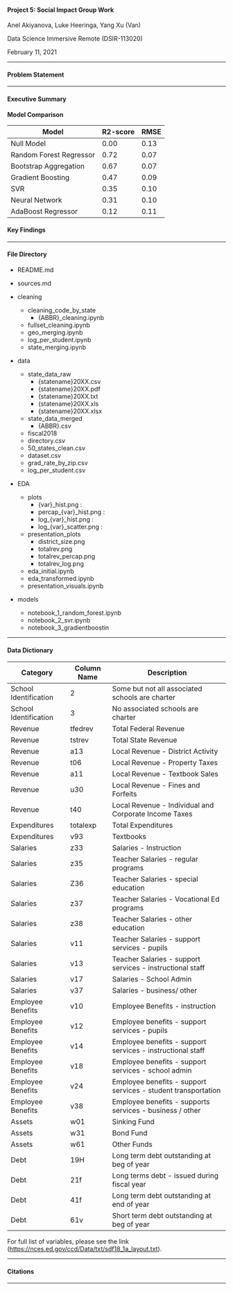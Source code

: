 #### Project 5: Social Impact Group Work
Anel Akiyanova, Luke Heeringa, Yang Xu (Van)

Data Science Immersive Remote (DSIR-113020)

February 11, 2021

---

#### Problem Statement

---

#### Executive Summary



**Model Comparison**

| Model | R2-score | RMSE |
| ------|----------|------|
| Null Model | 0.00 | 0.13 |
| Random Forest Regressor | 0.72 | 0.07 |
| Bootstrap Aggregation | 0.67 | 0.07 |
| Gradient Boosting | 0.47 | 0.09 |
| SVR | 0.35 | 0.10 |
| Neural Network | 0.31 | 0.10 |
| AdaBoost Regressor | 0.12 | 0.11 |


#### Key Findings

---

#### File Directory

- README.md 

- sources.md

- cleaning
    - cleaning_code_by_state
        - {ABBR}_cleaning.ipynb 
    - fullset_cleaning.ipynb
    - geo_merging.ipynb
    - log_per_student.ipynb
    - state_merging.ipynb

- data
    - state_data_raw
        - {statename}20XX.csv
        - {statename}20XX.pdf
        - {statename}20XX.txt
        - {statename}20XX.xls
        - {statename}20XX.xlsx
    - state_data_merged
        - {ABBR}.csv
    - fiscal2018
    - directory.csv
    - 50_states_clean.csv
    - dataset.csv
    - grad_rate_by_zip.csv
    - log_per_student.csv

- EDA
    - plots
        - {var}_hist.png : 
        - percap_{var}_hist.png :
        - log_{var}_hist.png :
        - log_{var}_scatter.png :
    - presentation_plots
        - district_size.png
        - totalrev.png
        - totalrev_percap.png
        - totalrev_log.png
    - eda_initial.ipynb
    - eda_transformed.ipynb
    - presentation_visuals.ipynb

- models
    - notebook_1_random_forest.ipynb
    - notebook_2_svr.ipynb
    - notebook_3_gradientboostin
---

#### Data Dictionary

| Category | Column Name | Description |
| ---------|-------------|-------------|
| School Identification | 2 | Some but not all associated schools are charter |
| School Identification | 3 | No associated schools are charter |
| Revenue | tfedrev | Total Federal Revenue |
| Revenue | tstrev | Total State Revenue |
| Revenue | a13 | Local Revenue - District Activity |
| Revenue | t06 | Local Revenue - Property Taxes |
| Revenue | a11 | Local Revenue - Textbook Sales |
| Revenue | u30 | Local Revenue - Fines and Forfeits |
| Revenue | t40 | Local Revenue - Individual and Corporate Income Taxes |
| Expenditures | totalexp | Total Expenditures |
| Expenditures | v93 | Textbooks |
| Salaries | z33 | Salaries - Instruction |
| Salaries | z35 | Teacher Salaries - regular programs |
| Salaries | Z36 | Teacher Salaries - special education |
| Salaries | z37 | Teacher Salaries - Vocational Ed programs |
| Salaries | z38 | Teacher Salaries - other education |
| Salaries | v11 | Teacher Salaries - support services - pupils |
| Salaries | v13 | Teacher Salaries - support services - instructional staff |
| Salaries | v17 | Salaries - School Admin |
| Salaries | v37 | Salaries - business/ other |
| Employee Benefits | v10 | Employee Benefits - instruction |
| Employee Benefits | v12 | Employee benefits - support services - pupils |
| Employee Benefits | v14 | Employee benefits - support services - instructional staff |
| Employee Benefits | v18 | Employee benefits - support services - school admin |
| Employee Benefits | v24 | Employee benefits - support services - student transportation |
| Employee Benefits | v38 | Employee benefits - supports services - business / other |
| Assets | w01 | Sinking Fund |
| Assets | w31 | Bond Fund |
| Assets | w61 | Other Funds |
| Debt | 19H | Long term debt outstanding at beg of year |
| Debt | 21f | Long terms debt - issued during fiscal year |
| Debt | 41f | Long term debt outstanding at end of year |
| Debt | 61v | Short term debt outstanding at beg of year |

For full list of variables, please see the link (https://nces.ed.gov/ccd/Data/txt/sdf18_1a_layout.txt).

---

#### Citations

---